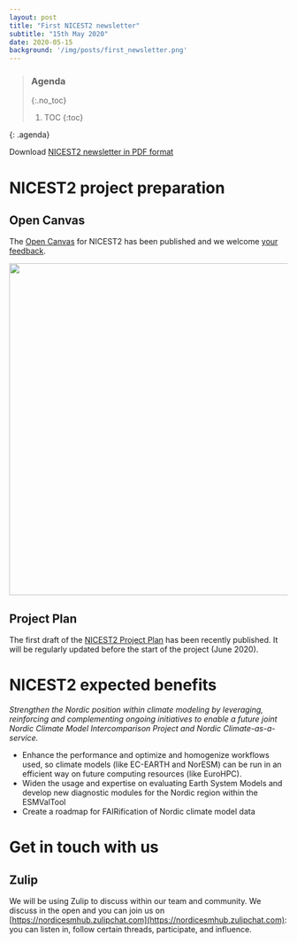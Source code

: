 ```yaml
---
layout: post
title: "First NICEST2 newsletter"
subtitle: "15th May 2020"
date: 2020-05-15
background: '/img/posts/first_newsletter.png'
---
```


> ### Agenda
> {:.no_toc}
> 1. TOC
> {:toc}
>
{: .agenda}

Download [NICEST2 newsletter in PDF format](/nicest2/img/posts/FirstNICEST2Newsletter.pdf)

# NICEST2 project preparation

## Open Canvas

The [Open Canvas](https://nordicesmhub.github.io/nicest2/2020/03/31/canvas.html) for NICEST2 has been published and we welcome [your feedback](https://github.com/NordicESMhub/nicest2/issues/new).

<img src="https://nordicesmhub.github.io/nicest2/img/posts/open_canvas.png" width="600"/>

## Project Plan

The first draft of the [NICEST2 Project Plan](https://nordicesmhub.github.io/nicest2/2020/05/04/plan.html) has been recently published. It will be regularly updated before the start of the project (June 2020).

# NICEST2 expected benefits

*Strengthen the Nordic position within climate modeling by leveraging, reinforcing and complementing ongoing initiatives to enable a future joint Nordic Climate Model Intercomparison Project and Nordic Climate-as-a-service.*

- Enhance the performance and optimize and homogenize workflows used, so climate models (like EC-EARTH and NorESM) can be run in an efficient way on future computing resources (like EuroHPC).
- Widen the usage and expertise on evaluating Earth System Models and develop new diagnostic modules for the Nordic region within the ESMValTool
- Create a roadmap for FAIRification of Nordic climate model data


# Get in touch with us

## Zulip

We will be using Zulip to discuss within our team and community. We discuss in the open and you can join us on [https://nordicesmhub.zulipchat.com](https://nordicesmhub.zulipchat.com): you can listen in, follow certain threads, participate, and influence.

